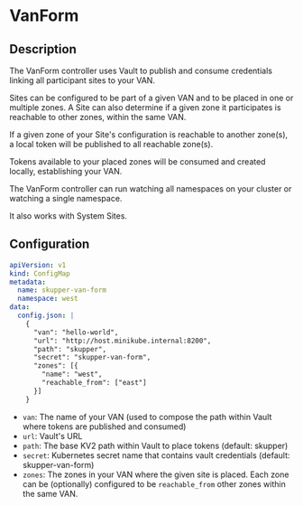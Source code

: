 # VanForm

## Description

The VanForm controller uses Vault to publish and consume credentials linking all participant sites to your VAN.

Sites can be configured to be part of a given VAN and to be placed in one or multiple zones.
A Site can also determine if a given zone it participates is reachable to other zones, within the same VAN.

If a given zone of your Site's configuration is reachable to another zone(s), a local token will be published
to all reachable zone(s).

Tokens available to your placed zones will be consumed and created locally, establishing your VAN.

The VanForm controller can run watching all namespaces on your cluster or watching a single namespace.

It also works with System Sites.

## Configuration

```yaml
apiVersion: v1
kind: ConfigMap
metadata:
  name: skupper-van-form
  namespace: west
data:
  config.json: |
    {
      "van": "hello-world",
      "url": "http://host.minikube.internal:8200",
      "path": "skupper",
      "secret": "skupper-van-form",
      "zones": [{
        "name": "west",
        "reachable_from": ["east"]
      }]
    }
```

- `van`: The name of your VAN (used to compose the path within Vault where tokens are published and consumed)
- `url`: Vault's URL
- `path`: The base KV2 path within Vault to place tokens (default: skupper)
- `secret`: Kubernetes secret name that contains vault credentials (default: skupper-van-form)
- `zones`: The zones in your VAN where the given site is placed. Each zone can be (optionally) configured to be `reachable_from` other zones within the same VAN.
 